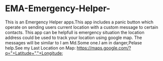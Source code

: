 # EMA-Emergency-Helper-

This is an Emergency Helper apps.This app includes a panic button which operate on sending users current location with a custom message to certain contacts.
This app can be helpfull is emergency situation the location address could be used to track your location using google map.
The messages will be similar to I am Md.Some one.I am in danger,Pelase help.See my Last Location on Map: https://maps.google.com/?q="+Latitude+","+Longitude;

